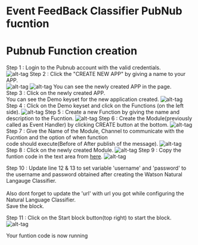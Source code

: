 # Event FeedBack Classifier PubNub fucntion

# Pubnub Function creation

Step 1 : Login to the Pubnub account with the valid credentials.<br>
         ![alt-tag](https://github.com/shyampurk/eventFeedbackClassifier/blob/master/screenshots/pubnub_functions/pubnubFunctionStep1.png)
Step 2 : Click the "CREATE NEW APP" by giving a name to your APP.<br>
         ![alt-tag](https://github.com/shyampurk/eventFeedbackClassifier/blob/master/screenshots/pubnub_functions/pubnubFunctionStep2.png)
         ![alt-tag](https://github.com/shyampurk/eventFeedbackClassifier/blob/master/screenshots/pubnub_functions/pubnubFunctionStep2A.png)
         You can see the newly created APP in the page.<br>
Step 3 : Click on the newly created APP.<br>
         You can see the Demo keyset for the new application created.
         ![alt-tag](https://github.com/shyampurk/eventFeedbackClassifier/blob/master/screenshots/pubnub_functions/pubnubFunctionStep3.png)         
Step 4 : Click on the Demo keyset and click on the Functions (on the left side).
         ![alt-tag](https://github.com/shyampurk/eventFeedbackClassifier/blob/master/screenshots/pubnub_functions/pubnubFunctionStep4.png)
Step 5 : Create a new Function by giving the name and description to the Fucntion.
         ![alt-tag](https://github.com/shyampurk/eventFeedbackClassifier/blob/master/screenshots/pubnub_functions/pubnubFunctionStep5.png)
Step 6 : Create the Module(previously called as Event Handler) by clicking CREATE button at the bottom.
         ![alt-tag](https://github.com/shyampurk/eventFeedbackClassifier/blob/master/screenshots/pubnub_functions/pubnubFunctionStep6.png)
Step 7 : Give the Name of the Module, Channel to communicate with the Fucntion and the option of when function <br>
         code should execute(Before of After publish of the message).
         ![alt-tag](https://github.com/shyampurk/eventFeedbackClassifier/blob/master/screenshots/pubnub_functions/pubnubFunctionStep6A.png)
Step 8 : Click on the newly created Module.
         ![alt-tag](https://github.com/shyampurk/eventFeedbackClassifier/blob/master/screenshots/pubnub_functions/pubnubFunctionStep6.png)
Step 9 : Copy the funtion code in the text area from [here](https://github.com/shyampurk/eventFeedbackClassifier/blob/master/functions/main.js). 
         ![alt-tag](https://github.com/shyampurk/eventFeedbackClassifier/blob/master/screenshots/pubnub_functions/pubnubFunctionStep7.png)

Step 10 : Update line 12 & 13 to set variable 'username' and 'password' to the username and password obtained after creating the Watson Natural Langauge Classifier. <br><br> Also dont forget to update the 'url' with url you got while configuring the Natural Language Classifier. <br> Save the block.

Step 11 : Click on the Start block button(top right) to start the block.
         ![alt-tag](https://github.com/shyampurk/eventFeedbackClassifier/blob/master/screenshots/pubnub_functions/pubnubFunctionStep8.png)

Your funtion code is now running
